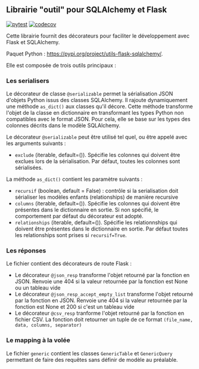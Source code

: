## Librairie "outil" pour SQLAlchemy et Flask

[![pytest](https://github.com/PnX-SI/Utils-Flask-SQLAlchemy/actions/workflows/pytest.yml/badge.svg)](https://github.com/PnX-SI/Utils-Flask-SQLAlchemy/actions/workflows/pytest.yml)
[![codecov](https://codecov.io/gh/PnX-SI/Utils-Flask-SQLAlchemy/branch/master/graph/badge.svg?token=R81RR3V5RI)](https://codecov.io/gh/PnX-SI/Utils-Flask-SQLAlchemy)

Cette librairie fournit des décorateurs pour faciliter le développement avec Flask et SQLAlchemy. 

Paquet Python : https://pypi.org/project/utils-flask-sqlalchemy/.

Elle est composée de trois outils principaux :

### Les serialisers

Le décorateur de classe ``@serializable`` permet la sérialisation JSON d'objets Python issus des classes SQLAlchemy. Il rajoute dynamiquement une méthode ``as_dict()`` aux classes qu'il décore. Cette méthode transforme l'objet de la classe en dictionnaire en transformant les types Python non compatibles avec le format JSON. Pour cela, elle se base sur les types des colonnes décrits dans le modèle SQLAlchemy.

Le décorateur ``@serializable`` peut être utilisé tel quel, ou être appelé avec les arguments suivants :

- ``exclude`` (iterable, default=()). Spécifie les colonnes qui doivent être exclues lors de la sérialisation. Par défaut, toutes les colonnes sont sérialisées.
  
La méthode ``as_dict()`` contient les paramètre suivants :

- ``recursif`` (boolean, default = False) : contrôle si la serialisation doit sérialiser les modèles enfants (relationships) de manière recursive
- ``columns`` (iterable, default=()). Spécifie les colonnes qui doivent être présentes dans le dictionnaire en sortie. Si non spécifié, le comportement par défaut du décorateur est adopté.
- ``relationships`` (iterable, default=()). Spécifie les relationnships qui doivent être présentes dans le dictionnaire en sortie. Par défaut toutes les relationships sont prises si ``recursif=True``.

### Les réponses

Le fichier contient des décorateurs de route Flask :

- Le décorateur ``@json_resp`` transforme l'objet retourné par la fonction en JSON. Renvoie une 404 si la valeur retournée par la fonction est None ou un tableau vide
- Le décorateur ``@json_resp_accept_empty_list`` transforme l'objet retourné par la fonction en JSON. Renvoie  une 404 si la valeur retournée par la fonction est None et 200 si c'est un tableau vide
- Le décorateur ``@csv_resp`` tranforme l'objet retourné par la fonction en fichier CSV. La fonction doit retourner un tuple de ce format ``(file_name, data, columns, separator)``

### Le mapping à la volée

Le fichier ``generic`` contient les classes ``GenericTable`` et ``GenericQuery`` permettant de faire des requêtes sans définir de modèle au préalable.
